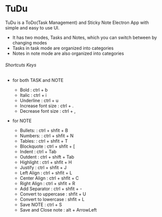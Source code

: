 # TuDu
TuDu is a ToDo(Task Management) and Sticky Note Electron App
with simple and easy to use UI. 

- It has two modes, Tasks and Notes, which you can switch between by changing modes
- Tasks in task mode are organized into categories
- Notes in note mode are also organized into categories

###### Shortcuts Keys

- for both TASK and NOTE
  
  - Bold                  :  ctrl + b
  - Italic                :  ctrl + i
  - Underline             :  ctrl + u
  - Increase font size    :  ctrl + .
  - Decrease font size    :  ctrl + ,
  
- for NOTE

  - Bullets:              :  ctrl + shfit  +  B 
  - Numbers:              :  ctrl + shfit  +  N
  - Tables:               :  ctrl + shfit  +  T
  - Blockquote            :  ctrl + shfit  +  [
  - Indent                :  ctrl + Tab
  - Outdent               :  ctrl + shift  +  Tab
  - Highlight             :  ctrl + shfit  +  H
  - Justify               :  ctrl + shfit  +  J
  - Left Align            :  ctrl + shfit  +  L
  - Center Align          :  ctrl + shfit  +  C
  - Right Align           :  ctrl + shfit  +  R
  - Add Separator         :  ctrl + shfit  +  -
  - Convert to uppercase  :  shfit  +  U
  - Convert to lowercase  :  shfit  +  L
  - Save NOTE             :  ctrl  +  S
  - Save and Close note   :  alt  +  ArrowLeft


